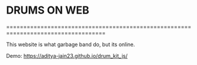 # DRUMS ON WEB
===================================================================================

This website is what garbage band do, but its online.

Demo: https://aditya-jain23.github.io/drum_kit_js/
